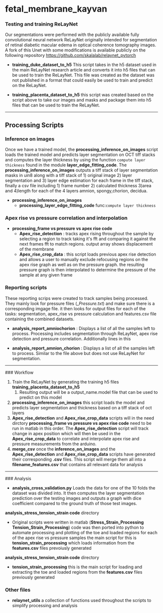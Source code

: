 # fetal_membrane_kayvan



### Testing and training ReLayNet
Our segmentations were performed  with the publicly available fully convolutional neural network ReLayNet originally intended for segmentation of retinal diabetic macular edema in optical coherence tomography images. A fork of this Unet with some modifications is available publicly on the following repository
https://github.com/skalalab/relaynet_pytorch


* **training_duke_dataset_to_h5** This script takes in the h5 dataset used in the main ReLayNet research article and converts it into h5 files that can be used to train the ReLayNet. This file was created as the dataset was not published in a format that could easily be used to train and predict on the ReLayNet.

* **training_placenta_dataset_to_h5** this script was created based on the script above to take our images and masks and package them into h5 files that can be used to train the ReLayNet. 


<hr>

## Processing Scripts
###  Inference on images 
Once we have a trained model, the **processing_inference_on_images** script loads the trained model and predicts layer segmentation on OCT tiff stacks and computes the layer thickness by using the function `compute layer thickness` found in the module **layer_edge_fitting_code**. The **processing_inference_on_images** outputs a tiff stack of layer segmentation masks in uin8 along with a tiff stack of 1) original image 2) layer segmentation and 3) layer edge estimation for each frame in the tiff stack, finally a csv file including 1) frame number 2) calculated thickness 3)area and 4)length for each of the 4 layers amnion, spongy,chorion, decidua.   
 
* **processing_inference_on_images**
  * **processing_layer_edge_fitting_code** func:`compute layer thickness`


### Apex rise vs pressure correlation and interpolation

* **processing_frame vs pressure vs apex rise code**
  * **Apex_rise_detection** : tracks apex rising throughout the sample by selecting a region to track taking it's fft and comparing it against the next frames fft to match regions. output array shows displacement of the membrane
  * **Apex_rise_crop_data** : this script loads previous apex rise detection and allows a user to  manually exclude refocusing regions on the apex rise graph as well as on the pressure graph. the resulting pressure graph is then interpolated to determine the pressure of the sample at any given frame 
  
### Reporting scripts

These reporting scrips were created to track samples being processed. They mainly look for pressure files (__Pressure.txt_) and make sure there is a corresponding imgage file. it then looks for output files for each of the tasks: segmentation, apex_rise vs pressure calculation and features.csv file containing the combined datasets. 

* **analysis_report_amniochorion** : Displays a list of all the samples left to process. Processing includes segmentation through ReLayNet, apex rise detection and pressure correlation. Additionally lines in this 
   
* **analysis_report_amnion_chorion** : Displays a list of all the samples left to process. Similar to the file above but does not use ReLayNet for segmentation.


<hr>
### Workflow 

 1. Train the ReLayNet by generating the training h5 files **training_placenta_dataset_to_h5**
    1. Resulting output will be a output_name.model file that can be used to predict on this model
 2. **processing_inference_on_images** this script loads the model and predicts layer segmentation and thickness based on a tiff stack of oct layers
 3. **Apex_rise_detection** and **Apex_rise_crop_data** scripts will in the  need dirctory **processing_frame vs pressure vs apex rise code** need to be run in matlab in this order. The **Apex_rise_detection** script will track change in apex position which will then be used in the  **Apex_rise_crop_data** to correlate and interpolate apex rise and pressure measurements from the arduino.
1. **merge_csv** once the **inference_on_images** and the **Apex_rise_detection** and **Apex_rise_crop_data** scripts have generated their corresponding **.csv** files. This script will merge them all into a **filename_features.csv** that contains all relevant data for analysis

<hr>
### Analysis 

* **analysis_cross_validation.py** Loads the data for one of the 10 folds the dataset was divided into. It then computes the layer segmentation prediction over the testing images and outputs a graph with dice coefficient compared to the ground truth of those test images.

**analysis_stress_tension_strain code** directory
* Original scripts were written in matlab (**Stress_Strain_Processing** **Tension_Strain_Processing**) code was then ported into python to automate processing and plotting of the toe and loaded regions for each of the apex rise vs pressure samples the main script for this is **tension_strain_processing** which loads information from the **features.csv** files prevoiusly generated

**analysis_stress_tension_strain code** directory

* **tension_strain_processing** this is the main script for loading and extracting the toe and loaded regions from the **features.csv** files previously generated

### Other files

* **relaynet_utils** a collection of functions used throughout the scripts to simplify processing and analysis